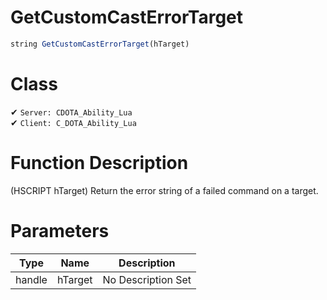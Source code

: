 # GetCustomCastErrorTarget
```js
string GetCustomCastErrorTarget(hTarget)
```
# Class
✔ `Server: CDOTA_Ability_Lua`  
✔ `Client: C_DOTA_Ability_Lua`  

# Function Description
(HSCRIPT hTarget) Return the error string of a failed command on a target.
# Parameters
Type|Name|Description
--|--|--
handle|hTarget|No Description Set

